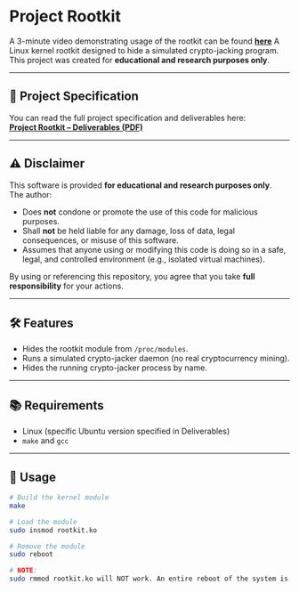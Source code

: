 # Project Rootkit

A 3-minute video demonstrating usage of the rootkit can be found [**here**](https://www.youtube.com/watch?v=UyfCoS1v6m0)
A Linux kernel rootkit designed to hide a simulated crypto-jacking program.  
This project was created for **educational and research purposes only**.

---

## 📄 Project Specification
You can read the full project specification and deliverables here:  
[**Project Rootkit – Deliverables (PDF)**](https://github.com/yousuf865/Project-Rootkit/blob/main/Project%20Rootkit%20Deliverables.pdf)

---

## ⚠️ Disclaimer
This software is provided **for educational and research purposes only**.  
The author:
- Does **not** condone or promote the use of this code for malicious purposes.
- Shall **not** be held liable for any damage, loss of data, legal consequences, or misuse of this software.
- Assumes that anyone using or modifying this code is doing so in a safe, legal, and controlled environment (e.g., isolated virtual machines).

By using or referencing this repository, you agree that you take **full responsibility** for your actions.

---

## 🛠 Features
- Hides the rootkit module from `/proc/modules`.
- Runs a simulated crypto-jacker daemon (no real cryptocurrency mining).
- Hides the running crypto-jacker process by name.

---

## 📚 Requirements
- Linux (specific Ubuntu version specified in Deliverables)
- `make` and `gcc`

---

## 🚀 Usage
```bash
# Build the kernel module
make

# Load the module
sudo insmod rootkit.ko

# Remove the module
sudo reboot

# NOTE:
sudo rmmod rootkit.ko will NOT work. An entire reboot of the system is required to remove the rootkit. This is because the rootkit kernel module is hidden, so as far as the system is concerned, rootkit.ko does not even exist.

